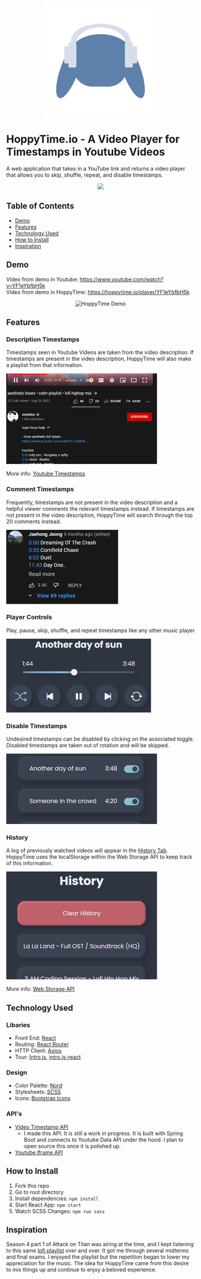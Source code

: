 <p align="center"><img src="public/logo512.png" alt="HoppyTime Logo" width="300" height="300"/></p>

# HoppyTime.io - A Video Player for Timestamps in Youtube Videos
A web application that takes in a YouTube link and returns a video player that 
allows you to skip, shuffle, repeat, and disable timestamps.

<p align="center">
<a href="https://www.buymeacoffee.com/denmar"><img src="https://img.buymeacoffee.com/button-api/?text=Buy me a coffee&emoji=☕&slug=denmar&button_colour=434c5e&font_colour=eceff4&font_family=Poppins&outline_colour=eceff4&coffee_colour=FFDD00"></a>
</p>


## Table of Contents
- [Demo](#demo)
- [Features](#features)
- [Technology Used](#technology-used)
- [How to Install](#how-to-install)
- [Inspiration](#inspiration)

## Demo
Video from demo in Youtube: https://www.youtube.com/watch?v=YF1eYbfbH5k
<br>
Video from demo in HoppyTime: https://hoppytime.io/player/YF1eYbfbH5k
<p align="center">
<img 
    src="README_images/HoppyTimeDemo.gif" 
    width="450"
    height="720"
    alt="HoppyTime Demo"/>
</p>

## Features
### Description Timestamps
Timestamps seen in Youtube Videos are taken from the video description. If 
timestamps are present in the video description, HoppyTime will also make a playlist 
from that information.
<p align="left">
<img 
    src="README_images/TimestampsDescription.PNG" 
    width="403"
    height="242"
    alt="HoppyTime Demo"/>

More info: [Youtube Timestamps](https://support.google.com/youtube/answer/9884579?hl=en)
</p>

### Comment Timestamps
Frequently, timestamps are not present in the video description and a helpful
viewer comments the relevant timestamps instead. If timestamps are not present 
in the video description, HoppyTime will search through the top 20 comments 
instead.
<p align="left">
<img 
    src="README_images/TimestampsComments.PNG" 
    alt="HoppyTime Demo"/>
</p>

### Player Controls
Play, pause, skip, shuffle, and repeat timestamps like any other music player
<p align="left">
<img 
    src="README_images/Controls.PNG" 
    alt="HoppyTime Demo"/>
</p>

### Disable Timestamps
Undesired timestamps can be disabled by clicking on the associated toggle.
Disabled timestamps are taken out of rotation and will be skipped.
<p align="left">
<img 
    src="README_images/DisableDemo.gif" 
    alt="HoppyTime Demo"/>
</p>

### History
A log of previously watched videos will appear in the [History Tab](https://hoppytime.io/history). 
HoppyTime uses the localStorage within the Web Storage API to keep track of this 
information. 
<p align="left">
<img 
    src="README_images/HistoryDemo.gif" 
    alt="HoppyTime Demo"/>
</p>

More info: [Web Storage API](https://developer.mozilla.org/en-US/docs/Web/API/Web_Storage_API)

## Technology Used
### Libaries
- Front End: [React](https://reactjs.org/)
- Routing: [React Router](https://reactrouter.com/)
- HTTP Client: [Axios](https://axios-http.com/)
- Tour: [Intro.js](https://introjs.com/), [intro.js-react](https://github.com/HiDeoo/intro.js-react)

### Design
- Color Palette: [Nord](https://www.nordtheme.com/)
- Stylesheets: [SCSS](https://sass-lang.com/)
- Icons: [Bootstrap Icons](https://icons.getbootstrap.com/)

### API's
- [Video Timestamp API](https://github.com/DenmarFel/timestamp-api)
    - I made this API. It is still a work in progress. It is built with Spring Boot and connects to Youtube Data API under the hood. I plan to open source this once it is polished up.
- [Youtube Iframe API](https://developers.google.com/youtube/iframe_api_reference)

## How to Install
1. Fork this repo
2. Go to root directory
3. Install dependencies: ```npm install```
4. Start React App: ```npm start```
5. Watch SCSS Changes: ```npm run sass```

## Inspiration
Season 4 part 1 of Attack on Titan was airing at the time, and I kept listening 
to this same [lofi playlist](https://www.youtube.com/watch?v=su8jZm-CWZI) over 
and over. It got me through several midterms and final exams. I enjoyed the 
playlist but the repetition began to lower my appreciation for the music. 
The idea for HoppyTime came from this desire to mix things up and continue to 
enjoy a beloved experience.
